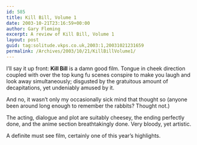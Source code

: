 ```yaml
---
id: 585
title: Kill Bill, Volume 1
date: 2003-10-21T23:16:59+00:00
author: Gary Fleming
excerpt: A review of Kill Bill, Volume 1
layout: post
guid: tag:solitude.vkps.co.uk,2003:1,20031021231659
permalink: /Archives/2003/10/21/KillBillVolume1/
---
```

I&#8217;ll say it up front: **Kill Bill** is a damn good film. Tongue in cheek direction coupled with over the top kung fu scenes conspire to make you laugh and look away simultaneously; disgusted by the gratuitous amount of decapitations, yet undeniably amused by it.

And no, it wasn&#8217;t only my occasionally sick mind that thought so (anyone been around long enough to remember the rabbits? Thought not.)

The acting, dialogue and plot are suitably cheesey, the ending perfectly done, and the anime section breathtakingly done. Very bloody, yet artistic.

A definite must see film, certainly one of this year&#8217;s highlights.